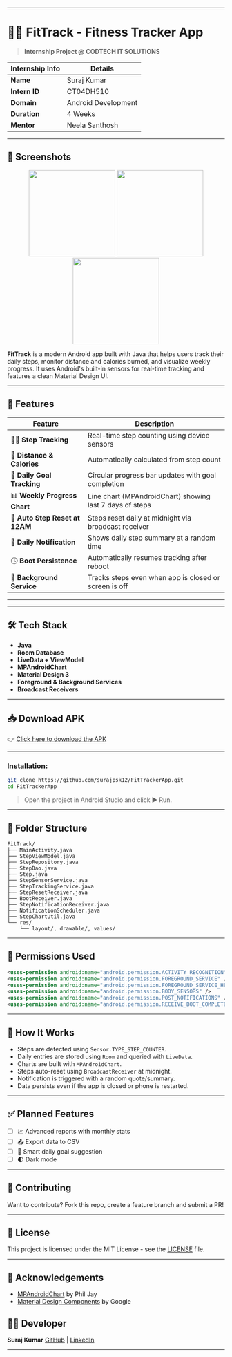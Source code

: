 
---
# 🏃‍♂️ FitTrack - Fitness Tracker App

> **Internship Project @ CODTECH IT SOLUTIONS**

| Internship Info      | Details                            |
|----------------------|-------------------------------------|
| **Name**             | Suraj Kumar                         |
| **Intern ID**        | CT04DH510                           |
| **Domain**           | Android Development                 |
| **Duration**         | 4 Weeks                             |
| **Mentor**           | Neela Santhosh                      |

---
## 📸 Screenshots

<p align="center">
    <img src="https://github.com/user-attachments/assets/b0447273-13ae-424b-bb33-dfb4a44c0a5b" width="200" />
  <img src="https://github.com/user-attachments/assets/c36dcf3b-c4dc-4eef-a797-e1e123ebafd4" width="200" />
  <img src="https://github.com/user-attachments/assets/a08ac921-78ef-4133-bb82-3dcedbcaa242" width="200" />
</p>


**FitTrack** is a modern Android app built with Java that helps users track their daily steps, monitor distance and calories burned,
and visualize weekly progress. It uses Android's built-in sensors for real-time tracking and features a clean Material Design UI.

---

## 🚀 Features

| Feature | Description |
|--------|-------------|
| 🚶‍♂️ **Step Tracking** | Real-time step counting using device sensors |
| 📏 **Distance & Calories** | Automatically calculated from step count |
| 🎯 **Daily Goal Tracking** | Circular progress bar updates with goal completion |
| 📊 **Weekly Progress Chart** | Line chart (MPAndroidChart) showing last 7 days of steps |
| 🔄 **Auto Step Reset at 12AM** | Steps reset daily at midnight via broadcast receiver |
| 🔔 **Daily Notification** | Shows daily step summary at a random time |
| 🕓 **Boot Persistence** | Automatically resumes tracking after reboot |
| 📡 **Background Service** | Tracks steps even when app is closed or screen is off |

---


---

## 🛠 Tech Stack

- **Java**
- **Room Database**
- **LiveData + ViewModel**
- **MPAndroidChart**
- **Material Design 3**
- **Foreground & Background Services**
- **Broadcast Receivers**

---

## 📥 Download APK

👉 [Click here to download the APK](https://drive.google.com/file/d/1CaZuATdPneBQEt24gZK9HX3P7vsPmeTr/view?usp=sharing)

---

### Installation:
```bash
git clone https://github.com/surajpsk12/FitTrackerApp.git
cd FitTrackerApp
````

> Open the project in Android Studio and click ▶️ Run.

---
## 📂 Folder Structure

```plaintext
FitTrack/
├── MainActivity.java
├── StepViewModel.java
├── StepRepository.java
├── StepDao.java
├── Step.java
├── StepSensorService.java
├── StepTrackingService.java
├── StepResetReceiver.java
├── BootReceiver.java
├── StepNotificationReceiver.java
├── NotificationScheduler.java
├── StepChartUtil.java
└── res/
    └── layout/, drawable/, values/
````

---

## 🔐 Permissions Used

```xml
<uses-permission android:name="android.permission.ACTIVITY_RECOGNITION" />
<uses-permission android:name="android.permission.FOREGROUND_SERVICE" />
<uses-permission android:name="android.permission.FOREGROUND_SERVICE_HEALTH" />
<uses-permission android:name="android.permission.BODY_SENSORS" />
<uses-permission android:name="android.permission.POST_NOTIFICATIONS" />
<uses-permission android:name="android.permission.RECEIVE_BOOT_COMPLETED" />
```

---

## 🧠 How It Works

* Steps are detected using `Sensor.TYPE_STEP_COUNTER`.
* Daily entries are stored using `Room` and queried with `LiveData`.
* Charts are built with `MPAndroidChart`.
* Steps auto-reset using `BroadcastReceiver` at midnight.
* Notification is triggered with a random quote/summary.
* Data persists even if the app is closed or phone is restarted.

---

## ✅ Planned Features

* [ ] 📈 Advanced reports with monthly stats
* [ ] 📤 Export data to CSV
* [ ] 🧠 Smart daily goal suggestion
* [ ] 🌓 Dark mode

---

## 🤝 Contributing

Want to contribute? Fork this repo, create a feature branch and submit a PR!

---

## 📄 License

This project is licensed under the MIT License - see the [LICENSE](LICENSE) file.

---

## 🙌 Acknowledgements
* [MPAndroidChart](https://github.com/PhilJay/MPAndroidChart) by Phil Jay
* [Material Design Components](https://m3.material.io/) by Google


## 👨‍💻 Developer

**Suraj Kumar**
[GitHub](https://github.com/surajpsk12) | [LinkedIn](https://linkedin.com/in/surajvansh12)

---



